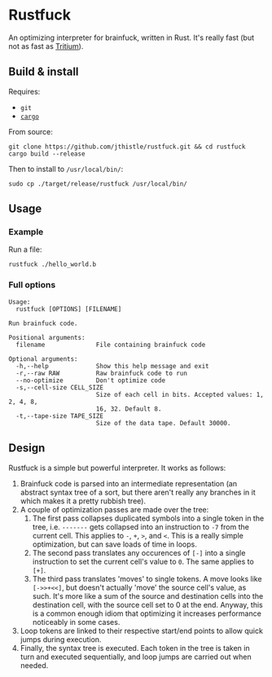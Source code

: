 # Rustfuck

An optimizing interpreter for brainfuck, written in Rust. It's really fast (but not as fast as [Tritium](https://github.com/rdebath/Brainfuck/tree/master/tritium#tritium)).

## Build & install

Requires:

- `git`
- [`cargo`](https://doc.rust-lang.org/cargo/getting-started/installation.html)

From source:

```
git clone https://github.com/jthistle/rustfuck.git && cd rustfuck
cargo build --release
```

Then to install to `/usr/local/bin/`:

```
sudo cp ./target/release/rustfuck /usr/local/bin/
```

## Usage

### Example

Run a file:

`rustfuck ./hello_world.b`

### Full options

```
Usage:
  rustfuck [OPTIONS] [FILENAME]

Run brainfuck code.

Positional arguments:
  filename              File containing brainfuck code

Optional arguments:
  -h,--help             Show this help message and exit
  -r,--raw RAW          Raw brainfuck code to run
  --no-optimize         Don't optimize code
  -s,--cell-size CELL_SIZE
                        Size of each cell in bits. Accepted values: 1, 2, 4, 8,
                        16, 32. Default 8.
  -t,--tape-size TAPE_SIZE
                        Size of the data tape. Default 30000.
```

## Design

Rustfuck is a simple but powerful interpreter. It works as follows:

1. Brainfuck code is parsed into an intermediate representation (an abstract syntax tree of a sort, but there
   aren't really any branches in it which makes it a pretty rubbish tree).
2. A couple of optimization passes are made over the tree:
   1. The first pass collapses duplicated symbols into a single token
      in the tree, i.e. `-------` gets collapsed into an instruction to `-7` from the current cell. This applies to `-`, `+`, `>`, and `<`.
      This is a really simple optimization, but can save loads of time in loops.
   2. The second pass translates any occurences of `[-]` into a single instruction to set the current cell's value to `0`.
      The same applies to `[+]`.
   3. The third pass translates 'moves' to single tokens. A move looks like `[->>+<<]`, but doesn't actually 'move' the source cell's value,
      as such. It's more like a sum of the source and destination cells into the destination cell, with the source cell set to 0 at the end.
      Anyway, this is a common enough idiom that optimizing it increases performance noticeably in some cases.
3. Loop tokens are linked to their respective start/end points to allow quick jumps during execution.
4. Finally, the syntax tree is executed. Each token in the tree is taken in turn and executed sequentially, and loop jumps are carried out
   when needed.   

